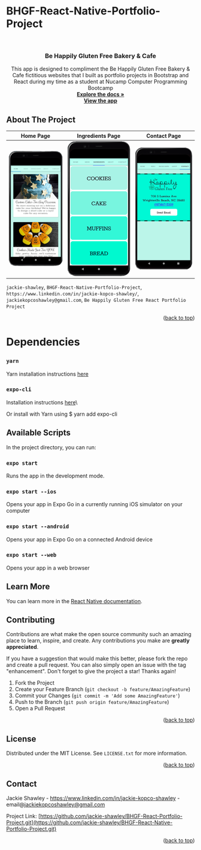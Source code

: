 # BHGF-React-Native-Portfolio-Project

<!-- PROJECT LOGO -->
<br />
<div align="center">
  <a href="https://github.com/jackie-shawley/BHGF-React-Native-Portfolio-Project.git">
    
  </a>

<h3 align="center">Be Happily Gluten Free Bakery & Cafe</h3>

  <p align="center">
    This app is designed to compliment the Be Happily Gluten Free Bakery & Cafe fictitious websites that I built as portfolio projects in Bootstrap and React during my time as a student at Nucamp Computer Programming Bootcamp
    <br />
    <a href="https://github.com/jackie-shawley/BHGF-React-Native-Portfolio-Project.git"><strong>Explore the docs »</strong></a>
    <br />
    <a href="https://youtu.be/9VRnwGQkWx8"><strong>View the app</strong></a>
 </p>
</div>


<!-- ABOUT THE PROJECT -->
## About The Project

<!-- ![Be Happily Gluten Free Screen Shot](assets/images/screen-shot-home-page.png assets/images/screen-shot-contact.png "BHGF Home Page Screen Shot") -->
Home Page             |  Ingredients Page             |  Contact Page
:-------------------------:|:-------------------------:|:-------------------------:
![](assets/images/screen-shot-home-page.png)  |  ![](assets/images/screen-shot-ingredients.png)  |  ![](assets/images/screen-shot-contact.png)


`jackie-shawley`, `BHGF-React-Native-Portfolio-Project`, `https://www.linkedin.com/in/jackie-kopco-shawley/`, `jackiekopcoshawley@gmail.com`, `Be Happily Gluten Free React Portfolio Project`

<p align="right">(<a href="#top">back to top</a>)</p>
  
# Dependencies

### `yarn`
Yarn installation instructions <a href="https://classic.yarnpkg.com/lang/en/docs/install/#mac-stable">here</a>

### `expo-cli`
Installation instructions <a href="https://docs.expo.dev/workflow/expo-cli/#installation">here</a>\

Or install with Yarn using $ yarn add expo-cli


## Available Scripts

In the project directory, you can run:

### `expo start`

Runs the app in the development mode.

### `expo start --ios`
Opens your app in Expo Go in a currently running iOS simulator on your computer

### `expo start --android`
Opens your app in Expo Go on a connected Android device

### `expo start --web`
Opens your app in a web browser

## Learn More

You can learn more in the [React Native documentation](https://reactnative.dev/docs/getting-started).

<!-- CONTRIBUTING -->
## Contributing

Contributions are what make the open source community such an amazing place to learn, inspire, and create. Any contributions you make are **greatly appreciated**.

If you have a suggestion that would make this better, please fork the repo and create a pull request. You can also simply open an issue with the tag "enhancement".
Don't forget to give the project a star! Thanks again!

1. Fork the Project
2. Create your Feature Branch (`git checkout -b feature/AmazingFeature`)
3. Commit your Changes (`git commit -m 'Add some AmazingFeature'`)
4. Push to the Branch (`git push origin feature/AmazingFeature`)
5. Open a Pull Request

<p align="right">(<a href="#top">back to top</a>)</p>



<!-- LICENSE -->
## License

Distributed under the MIT License. See `LICENSE.txt` for more information.

<p align="right">(<a href="#top">back to top</a>)</p>



<!-- CONTACT -->
## Contact

Jackie Shawley - https://www.linkedin.com/in/jackie-kopco-shawley - email@jackiekopcoshawley@gmail.com

Project Link: [https://github.com/jackie-shawley/BHGF-React-Portfolio-Project.git](https://github.com/jackie-shawley/BHGF-React-Native-Portfolio-Project.git)

<p align="right">(<a href="#top">back to top</a>)</p>


<!-- MARKDOWN LINKS & IMAGES -->
<!-- https://www.markdownguide.org/basic-syntax/#reference-style-links -->
[contributors-shield]: https://img.shields.io/github/contributors/github_username/repo_name.svg?style=for-the-badge
[contributors-url]: https://github.com/github_username/repo_name/graphs/contributors
[forks-shield]: https://img.shields.io/github/forks/github_username/repo_name.svg?style=for-the-badge
[forks-url]: https://github.com/github_username/repo_name/network/members
[stars-shield]: https://img.shields.io/github/stars/github_username/repo_name.svg?style=for-the-badge
[stars-url]: https://github.com/github_username/repo_name/stargazers
[issues-shield]: https://img.shields.io/github/issues/github_username/repo_name.svg?style=for-the-badge
[issues-url]: https://github.com/github_username/repo_name/issues
[license-shield]: https://img.shields.io/github/license/github_username/repo_name.svg?style=for-the-badge
[license-url]: https://github.com/github_username/repo_name/blob/master/LICENSE.txt
[linkedin-shield]: https://img.shields.io/badge/-LinkedIn-black.svg?style=for-the-badge&logo=linkedin&colorB=555
[linkedin-url]: https://linkedin.com/in/linkedin_username
[product-screenshot]: images/screenshot.png
